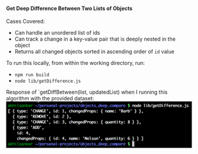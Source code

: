 #### Get Deep Difference Between Two Lists of Objects

Cases Covered:

  - Can handle an unordered list of ids
  - Can track a change in a key-value pair that is deeply nested in the object
  - Returns all changed objects sorted in ascending order of `id` value

To run this locally, from within the working directory, run:

  - `npm run build`
  - `node lib/getDifference.js`

Response of `getDiffBetween(list, updatedList) when I running this algorithm with the provided dataset:
![Object Deep Diff Response](./getDiffBetween.png)
